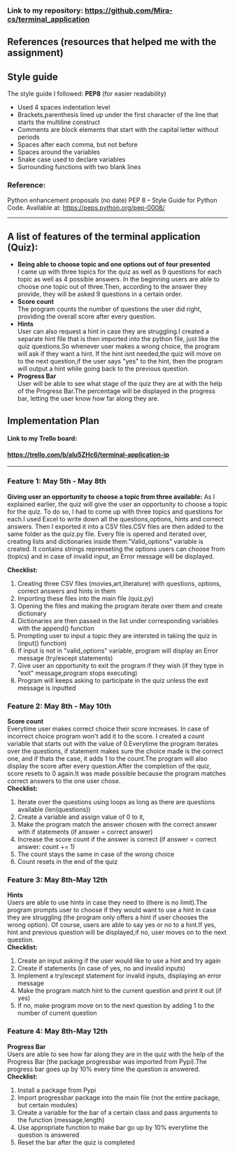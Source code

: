 ### Link to my repository: https://github.com/Mira-cs/terminal_application  
## References (resources that helped me with the assignment)   

## Style guide 

The style guide I followed: **PEP8** (for easier readability)   
- Used 4 spaces indentation level  
- Brackets,parenthesis lined up under the first character of the line that starts the multiline construct  
- Comments are block elements that start with the capital letter without periods  
- Spaces after each comma, but not before  
- Spaces around the variables
- Snake case used to declare variables
- Surrounding functions with two blank lines    

### Reference:   
Python enhancement proposals (no date) PEP 8 – Style Guide for Python Code. Available at: https://peps.python.org/pep-0008/ 

----------------------------------------------------------------
## A list of features of the terminal application (Quiz):
- **Being able to choose topic and one options out of four presented**  
I came up with three topics for the quiz as well as 9 questions for each topic as well as 4 possible answers. In the beginning users are able to choose one topic out of three.Then, according to the answer they provide, they will be asked 9 questions in a certain order. 
- **Score count**   
The program counts the number of questions the user did right, providing the overall score after every question.
- **Hints**  
User can also request a hint in case they are struggling.I created a separate hint file that is then imported into the python file, just like the quiz questions.So whenever user makes a wrong choice, the program will ask if they want a hint. If the hint isnt needed,the quiz will move on to the next question,if the user says "yes" to the hint, then the program will output a hint while going back to the previous question.
- **Progress Bar**   
User will be able to see what stage of the quiz they are at with the help of the Progress Bar.The percentage will be displayed in the progress bar, letting the user know how far along they are.
## Implementation Plan  
#### Link to my Trello board:   
#### https://trello.com/b/aIu5ZHc6/terminal-application-ip
-----------------------------------------------------------------
### Feature 1: May 5th - May 8th   
**Giving user an opportunity to choose a topic from three available:**
As I explained earlier, the quiz will give the user an opportunity to choose a topic for the quiz. To do so, I had to come up with three topics and questions for each.I used Excel to write down all the questions,options, hints and correct answers. Then I exported it into a CSV files.CSV files are then added to the same folder as the quiz.py file. Every file is opened and iterated over, creating lists and dictionaries inside them."Valid_options" variable is created. It contains strings reprenseting the options users can choose from (topics) and in case of invalid input, an Error message will be displayed.

**Checklist:**
1) Creating three CSV files (movies,art,literature) with questions, options, correct answers and hints in them 
2) Importing these files into the main file  (quiz.py)
3) Opening the files and making the program iterate over them and create dictionary 
4) Dictionaries are then passed in the list under corresponding variables with the append() function
5) Prompting user to input a topic they are intersted in taking the quiz in (input() function)
6) If input is not in "valid_options" variable, program will display an Error message (try/except statements)
7) Give user an opportunity to exit the program if they wish (if they type in "exit" message,program stops executing) 
8) Program will keeps asking to participate in the quiz unless the exit message is inputted 

### Feature 2: May 8th - May 10th   
**Score count**   
Everytime user makes correct choice their score increases. In case of incorrect choice program won't add it to the score. I created a count variable that starts out with the value of 0.Everytime the program iterates over the questions, if statement makes sure the choice made is the correct one, and if thats the case, it adds 1 to the count.The program will also display the score after every question.After the completion of the quiz, score resets to 0 again.It was made possible because the program matches correct answers to the one user chose.  
**Checklist:**
1) Iterate over the questions using loops as long as there are questions available (len(questions))
2) Create a variable and assign value of 0 to it, 
3) Make the program match the answer chosen with the correct answer with if statements (if answer = correct answer)
4) Increase the score count if the answer is correct (if answer = correct answer: count += 1)
5) The count stays the same in case of the wrong choice 
6) Count resets in the end of the quiz 

### Feature 3: May 8th-May 12th  
**Hints**   
Users are able to use hints in case they need to (there is no limit).The program prompts user to choose if they would want to use a hint in case they are struggling (the program only offers a hint if user chooses the wrong option). Of course, users are able to say yes or no to a hint.If yes, hint and previous question will be displayed,if no, user moves on to the next question.  
**Checklist:**
1) Create an input asking if the user would like to use a hint and try again
2) Create if statements (in case of yes, no and invalid inputs)
3) Implement a try/except statement for invalid inputs, displaying an error message
4) Make the program match hint to the current question and print it out (if yes)
5) If no, make program move on to the next question by adding 1 to the number of current question  
  
### Feature 4: May 8th-May 12th  
**Progress Bar**  
Users are able to see how far along they are in the quiz with the help of the Progress Bar (the package progressbar was imported from Pypi).The progress bar goes up by 10% every time the question is answered.  
**Checklist:** 
1) Install a package from Pypi
2) Import progressbar package into the main file (not the entire package, but certain modules)
3) Create a variable for the bar of a certain class and pass arguments to the function (message,length)
4) Use appropriate function to make bar go up by 10% everytime the question is answered
5) Reset the bar after the quiz is completed







